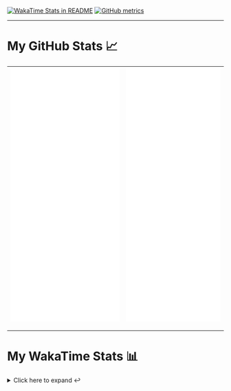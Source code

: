 [![WakaTime Stats in README](https://github.com/LOsioChico/LOsioChico/actions/workflows/waka.yml/badge.svg)](https://github.com/LOsioChico/LOsioChico/actions/workflows/waka.yml) [![GitHub metrics](https://github.com/LOsioChico/LOsioChico/actions/workflows/metrics.yml/badge.svg)](https://github.com/LOsioChico/LOsioChico/actions/workflows/metrics.yml)

---

# My GitHub Stats 📈

| ![](./assets/metrics.svg) | ![](./assets/metrics2.svg) |
| ------------------------- | -------------------------- |

---

# My WakaTime Stats 📊

<details>
<summary>Click here to expand ↩️</summary>
<br>

<!--START_SECTION:waka-->
![Code Time](http://img.shields.io/badge/Code%20Time-1%2C742%20hrs%2056%20mins-blue)

![Lines of code](https://img.shields.io/badge/From%20Hello%20World%20I%27ve%20Written-341.0%20thousand%20lines%20of%20code-blue)

**🐱 My GitHub Data** 

> 📦 549.5 kB Used in GitHub's Storage 
 > 
> 🏆 1,232 Contributions in the Year 2024
 > 
> 🚫 Not Opted to Hire
 > 
> 📜 18 Public Repositories 
 > 
> 🔑 29 Private Repositories 
 > 
**I'm a Night 🦉** 

```text
🌞 Morning                587 commits         ████░░░░░░░░░░░░░░░░░░░░░   14.73 % 
🌆 Daytime                1220 commits        ████████░░░░░░░░░░░░░░░░░   30.62 % 
🌃 Evening                1330 commits        ████████░░░░░░░░░░░░░░░░░   33.38 % 
🌙 Night                  847 commits         █████░░░░░░░░░░░░░░░░░░░░   21.26 % 
```
📅 **I'm Most Productive on Thursday** 

```text
Monday                   559 commits         ████░░░░░░░░░░░░░░░░░░░░░   14.03 % 
Tuesday                  623 commits         ████░░░░░░░░░░░░░░░░░░░░░   15.64 % 
Wednesday                452 commits         ███░░░░░░░░░░░░░░░░░░░░░░   11.35 % 
Thursday                 727 commits         █████░░░░░░░░░░░░░░░░░░░░   18.25 % 
Friday                   607 commits         ████░░░░░░░░░░░░░░░░░░░░░   15.24 % 
Saturday                 685 commits         ████░░░░░░░░░░░░░░░░░░░░░   17.19 % 
Sunday                   331 commits         ██░░░░░░░░░░░░░░░░░░░░░░░   08.31 % 
```


📊 **This Week I Spent My Time On** 

```text
💬 Programming Languages: 
TypeScript               30 hrs 21 mins      ████████████████░░░░░░░░░   65.26 % 
Scala                    9 hrs 27 mins       █████░░░░░░░░░░░░░░░░░░░░   20.33 % 
SQL                      3 hrs 43 mins       ██░░░░░░░░░░░░░░░░░░░░░░░   08.00 % 
YAML                     56 mins             █░░░░░░░░░░░░░░░░░░░░░░░░   02.02 % 
HTML                     38 mins             ░░░░░░░░░░░░░░░░░░░░░░░░░   01.38 % 
```

**I Mostly Code in TypeScript** 

```text
TypeScript               27 repos            █████████████░░░░░░░░░░░░   52.94 % 
Scala                    5 repos             ██░░░░░░░░░░░░░░░░░░░░░░░   09.80 % 
Python                   3 repos             █░░░░░░░░░░░░░░░░░░░░░░░░   05.88 % 
Java                     2 repos             █░░░░░░░░░░░░░░░░░░░░░░░░   03.92 % 
Astro                    2 repos             █░░░░░░░░░░░░░░░░░░░░░░░░   03.92 % 
```




 Last Updated on 22/09/2024 01:04:55 UTC
<!--END_SECTION:waka-->

## </details>
